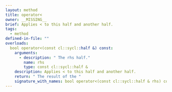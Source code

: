 ```yaml
---
layout: method
title: operator<
owner: __MISSING__
brief: Applies < to this half and another half.
tags:
  - method
defined-in-file: ""
overloads:
  bool operator<(const cl::sycl::half &) const:
    arguments:
      - description: " The rhs half."
        name: rhs
        type: const cl::sycl::half &
    description: Applies < to this half and another half.
    return: " The result of the "
    signature_with_names: bool operator<(const cl::sycl::half & rhs) const
---
```

